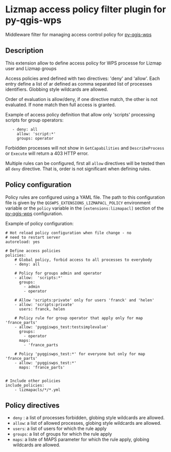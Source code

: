 # Lizmap access policy filter plugin for py-qgis-wps

Middleware filter for managing access control policy for [py-qgis-wps](https://github.com/3liz/py-qgis-wps)

## Description

This extension allow to define access policy for WPS processe for Lizmap user and Lizmap groups

Access policies ared defined with two directives: 'deny' and 'allow'. 
Each entry define a  list of ar defined as comma separated list of processes identifiers. 
Globbing style wildcards are allowed.

Order of evaluation is allow/deny, if one directive match, the other is not evaluated. If none match
then full access is granted.

Example of access policy definition that allow only 'scripts' processing scripts for group operators:

```
   - deny: all
     allow: 'script:*'
     groups: operator
```

Forbidden processes will not show in `GetCapabilities` and `DescribeProcess` or `Execute` will return a 403 HTTP error.


Multiple rules can be configured, first all `allow` directives will be tested then all `deny` directive. 
That is, order is not significant when defining rules.


## Policy configuration

Policy rules are configured using a YAML file. The  path to this configuration file 
is given by the `QGSWPS_EXTENSIONS_LIZMAPACL_POLICY` environment variable or the  `policy` variable
in the `[extensions:lizmapacl]` section of the [py-qgis-wps](https://github.com/3liz/py-qgis-wps) configuration.

Example of policy configuration:

```
# Hot reload policy configuration when file change - no
# need to restart server 
autoreload: yes

# Define access policies
policies:
    # Global policy, forbid access to all processes to everybody
    - deny: all

    # Policy for groups admin and operator
    - allow:  'scripts:*'
      groups: 
        - admin
        - operator

    # Allow 'scripts:private' only for users 'franck' and 'helen'
    - allow: 'scripts:private'
      users: franck, helen

    # Policy rule for group operator that apply only for map 'france_parts'
    - allow: 'pyqgiswps_test:testsimplevalue'
      groups: 
        - operator
      maps:  
        - 'france_parts

    # Policy 'pyqgiswps_test:*' for everyone but only for map 'france_parts'
    - allow: 'pyqgiswps_test:*'
      maps: 'france_parts'


# Include other policies
include_policies:
    - lizmapacls/*/*.yml
```


## Policy directives

- `deny` : a list of processes forbidden, globing style wildcards are allowed.
- `allow`: a list of allowed processes, globing style wildcards are allowed.
- `users`: a list of users for which the rule apply
- `groups`: a list of groups for which the rule apply
- `maps`: a liste of MAPS parameter for which the rule apply, globing wildcards are allowed.



